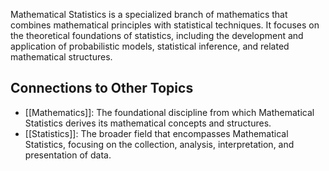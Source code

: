 Mathematical Statistics is a specialized branch of mathematics that combines mathematical principles with statistical techniques. It focuses on the theoretical foundations of statistics, including the development and application of probabilistic models, statistical inference, and related mathematical structures.

## Connections to Other Topics

- [[Mathematics]]: The foundational discipline from which Mathematical Statistics derives its mathematical concepts and structures.
- [[Statistics]]: The broader field that encompasses Mathematical Statistics, focusing on the collection, analysis, interpretation, and presentation of data.
